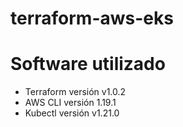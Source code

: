 # terraform-aws-eks

# Software utilizado
* Terraform versión v1.0.2
* AWS CLI versión 1.19.1
* Kubectl versión v1.21.0
